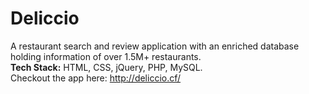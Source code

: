 # Deliccio
A restaurant search and review application with an enriched database holding information of over 1.5M+ restaurants.\
**Tech Stack:**  HTML, CSS, jQuery, PHP, MySQL.\
Checkout the app here: http://deliccio.cf/